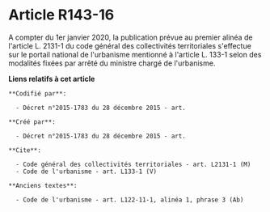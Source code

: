 # Article R143-16

A compter du 1er janvier 2020, la publication prévue au premier alinéa de l'article L. 2131-1 du code général des
collectivités territoriales s'effectue sur le portail national de l'urbanisme mentionné à l'article L. 133-1 selon des
modalités fixées par arrêté du ministre chargé de l'urbanisme.

**Liens relatifs à cet article**

	**Codifié par**:

	  - Décret n°2015-1783 du 28 décembre 2015 - art.

	**Créé par**:

	  - Décret n°2015-1783 du 28 décembre 2015 - art.

	**Cite**:

	  - Code général des collectivités territoriales - art. L2131-1 (M)
	  - Code de l'urbanisme - art. L133-1 (V)

	**Anciens textes**:

	  - Code de l'urbanisme - art. L122-11-1, alinéa 1, phrase 3 (Ab)
